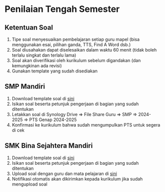 # Penilaian Tengah Semester

## Ketentuan Soal

1. Tipe soal menyesuaikan pembelajaran setiap guru mapel (bisa menggunakan esai, pilihan ganda, TTS, Find A Word dsb.)
2. Soal diusahakan dapat diselesaikan dalam waktu 60 menit (tidak boleh terlalu singkat dan terlalu lama)
3. Soal akan diverifikasi oleh kurikulum sebelum digandakan (dan kemungkinan ada revisi)
4. Gunakan template yang sudah disediakan

## SMP Mandiri

1. Download template soal di [sini](https://drive.google.com/u/0/uc?id=1Ekql41SA3Qatd662eOuIcrWind6o5f4D&export=download)
2. Isikan soal beserta petunjuk pengerjaan di bagian yang sudah ditentukan
3. Letakkan soal di Synology Drive => File Share Guru => SMP => 2024-2025 => PTS Genap 2024-2025
4. Konfirmasi ke kurikulum bahwa sudah mengumpulkan PTS untuk segera di cek

## SMK Bina Sejahtera Mandiri

1. Download template soal di [sini](https://drive.google.com/u/0/uc?id=1a8ZPEy0uKgJ6H96rw751XXRB-4s7r809&export=download)
2. Isikan soal beserta petunjuk pengerjaan di bagian yang sudah ditentukan
3. Upload soal dengan guru dan mata pelajaran di [sini](https://forms.gle/zQtSC1PUct8zTARv6)
4. Notifikasi otomatis akan dikirimkan kepada kurikulum jika sudah mengupload soal